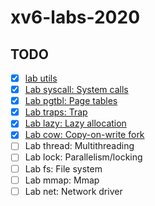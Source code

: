 # xv6-labs-2020

## TODO
- [x] [lab utils](https://github.com/ZiheLiu/xv6-labs-2020/tree/util)
- [x] [Lab syscall: System calls](https://github.com/ZiheLiu/xv6-labs-2020/tree/syscall)
- [x] [Lab pgtbl: Page tables](https://github.com/ZiheLiu/xv6-labs-2020/tree/pgtbl)
- [x] [Lab traps: Trap](https://github.com/ZiheLiu/xv6-labs-2020/tree/traps)
- [x] [Lab lazy: Lazy allocation](https://github.com/ZiheLiu/xv6-labs-2020/tree/lazy)
- [x] [Lab cow: Copy-on-write fork](https://github.com/ZiheLiu/xv6-labs-2020/tree/cow)
- [ ] Lab thread: Multithreading
- [ ] Lab lock: Parallelism/locking
- [ ] Lab fs: File system
- [ ] Lab mmap: Mmap
- [ ] Lab net: Network driver
